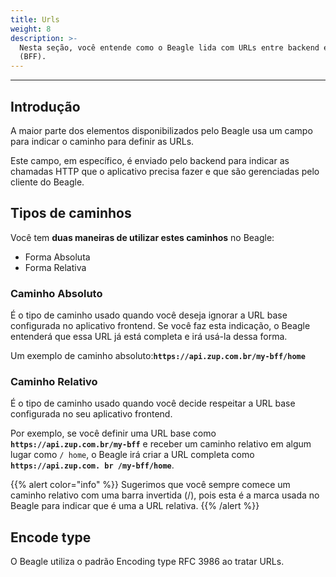 ```yaml
---
title: Urls
weight: 8
description: >-
  Nesta seção, você entende como o Beagle lida com URLs entre backend e frontend
  (BFF).
---
```


---

## Introdução

A maior parte dos elementos disponibilizados pelo Beagle usa um campo para indicar o caminho para definir as URLs. 

Este campo, em específico, é enviado pelo backend para indicar as chamadas HTTP que o aplicativo precisa fazer e que são gerenciadas pelo cliente do Beagle. 

## Tipos de caminhos 

Você tem **duas maneiras de utilizar estes caminhos** no Beagle: 

* Forma Absoluta 
* Forma Relativa 

### Caminho Absoluto 

É o tipo de caminho usado quando você deseja ignorar a URL base configurada no aplicativo frontend. Se você faz esta indicação, o Beagle entenderá que essa URL já está completa e irá usá-la dessa forma. 

Um exemplo de caminho absoluto:**`https://api.zup.com.br/my-bff/home`** 

### Caminho Relativo 

É o tipo de caminho usado quando você decide respeitar a URL base configurada no seu aplicativo frontend. 

Por exemplo, se você definir uma URL base como **`https://api.zup.com.br/my-bff`** e receber um caminho relativo em algum lugar como `/ home`, o Beagle irá criar a URL completa como **`https://api.zup.com. br /my-bff/home`**.

{{% alert color="info" %}}
Sugerimos que você sempre comece um caminho relativo com uma barra invertida \(/\), pois esta é a marca usada no Beagle para indicar que é uma a URL relativa.
{{% /alert %}}

## Encode type

O Beagle utiliza o padrão Encoding type RFC 3986 ao tratar URLs.
